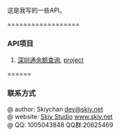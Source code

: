 这是我写的一些API。

==================
### API项目
1. [深圳通余额查询](../dev/docs/shenzhentong.md), [project](api/shenzhentong.go)

======
### 联系方式
@ author: Skiychan <dev@skiy.net>   
@ website: [Skiy Studio](http://www.skiy.net) www.skiy.net  
@ QQ: 1005043848 QQ群:20625469   


